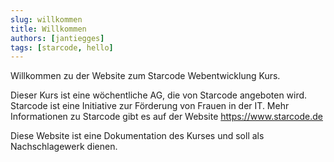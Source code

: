 ```yaml
---
slug: willkommen
title: Willkommen
authors: [jantiegges]
tags: [starcode, hello]
---
```


Willkommen zu der Website zum Starcode Webentwicklung Kurs.

Dieser Kurs ist eine wöchentliche AG, die von Starcode angeboten wird. Starcode ist eine Initiative zur Förderung von Frauen in der IT. Mehr Informationen zu Starcode gibt es auf der Website https://www.starcode.de

Diese Website ist eine Dokumentation des Kurses und soll als Nachschlagewerk dienen.
